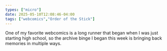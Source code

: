 ```yaml
---
types: ["micro"]
date: 2025-05-10T12:08:46-04:00
tags: ["webcomics","Order of the Stick"]
---
```

One of my favorite webcomics is a long runner that began when I was just starting high school, so the archive binge I began this week is bringing back memories in multiple ways.